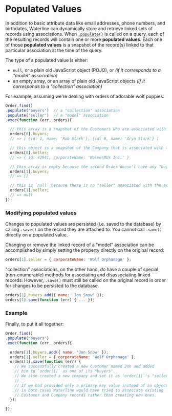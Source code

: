 # Populated Values

In addition to basic attribute data like email addresses, phone numbers, and birthdates, Waterline can dynamically store and retrieve linked sets of records using associations.  When [`.populate()`](http://sailsjs.org/documentation/reference/waterline/queries/populate.html) is called on a query, each of the resulting records will contain one or more **populated values**.  Each one of those **populated values** is a snapshot of the record(s) linked to that particular association at the time of the query.

The type of a populated value is either:

+ `null`, or a plain old JavaScript object (POJO), or  _(if it corresponds to a "model" association)_
+ an empty array, or an array of plain old JavaScript objects _(if it corresponds to a "collection" association)_



For example, assuming we're dealing with orders of adorable wolf puppies:

```js
Order.find()
.populate('buyers')  // a "collection" association
.populate('seller')  // a "model" association
.exec(function (err, orders){

  // this array is a snapshot of the Customers who are associated with the first Order as "buyers"
  orders[0].buyers;
  // => [ {id: 1, name: 'Rob Stark'}, {id: 6, name: 'Arya Stark'} ]

  // this object is a snapshot of the Company that is associated with the first Order as the "seller"
  orders[0].seller;
  // => { id: 42941, corporateName: 'WolvesRUs Inc.' }

  // this array is empty because the second Order doesn't have any "buyers"
  orders[1].buyers;
  // => []

  // this is `null` because there is no "seller" associated with the second Order
  orders[1].seller;
  // => null
});
```



### Modifying populated values

Changes to populated values are persisted (i.e. saved to the database) by calling `.save()` on the record they are attached to.  You cannot call `.save()` directly on a populated value.

Changing or remove the linked record of a "model" association can be accomplished by simply setting the property directly on the original record:

```js
orders[1].seller = { corporateName: 'Wolf Orphanage' };
```

"collection" associations, on the other hand, _do_ have a couple of special (non-enumerable) methods for associating and disassociating linked records.  However, `.save()` must still be called on the original record in order for changes to be persisted to the database.

```js
orders[1].buyers.add({ name: 'Jon Snow' });
orders[1].save(function (err) { ... });
```


### Example

Finally, to put it all together:

```js
Order.find()
.populate('buyers')
.exec(function (err, orders){

  orders[1].buyers.add({ name: 'Jon Snow' });
  orders[1].seller = { corporateName: 'Wolf Orphanage' };
  orders[1].save(function (err) {
    // We successfully created a new Customer named Jon and added
    // him to `order[1]` as one of its "buyers".
    // We also created a new company and set it as `order[1]`'s "seller".
    //
    // If we had provided only a primary key value instead of an object,
    // in both cases Waterline would have tried to associate existing
    // Customer and Company records rather than creating new ones.
  });

});
```





<docmeta name="uniqueID" value="populatedvalues790682">
<docmeta name="displayName" value="Populated Values">
